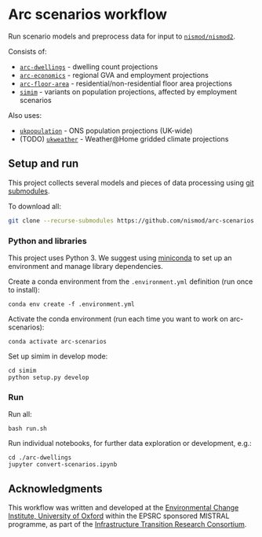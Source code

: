 # Arc scenarios workflow

Run scenario models and preprocess data for input to
[`nismod/nismod2`](https://github.com/nismod/nismod2).

Consists of:
- [`arc-dwellings`](https://github.com/nismod/arc-dwellings) - dwelling count projections
- [`arc-economics`](https://github.com/nismod/arc-economics) - regional GVA and employment
  projections
- [`arc-floor-area`](https://github.com/nismod/arc-floor-area) - residential/non-residential
  floor area projections
- [`simim`](https://github.com/nismod/simim) - variants on population projections, affected by
  employment scenarios

Also uses:
- [`ukpopulation`](https://github.com/nismod/ukpopulation) - ONS population projections
  (UK-wide)
- (TODO) [`ukweather`](https://github.com/nismod/ukweather) - Weather@Home gridded climate
  projections


## Setup and run

This project collects several models and pieces of data processing using [git
submodules](https://git-scm.com/book/en/v2/Git-Tools-Submodules).

To download all:

```bash
git clone --recurse-submodules https://github.com/nismod/arc-scenarios
```

### Python and libraries

This project uses Python 3. We suggest using [miniconda](https://conda.io/miniconda.html) to
set up an environment and manage library dependencies.

Create a conda environment from the `.environment.yml` definition (run once to install):

    conda env create -f .environment.yml

Activate the conda environment (run each time you want to work on arc-scenarios):

    conda activate arc-scenarios

Set up simim in develop mode:

    cd simim
    python setup.py develop


### Run

Run all:

    bash run.sh

Run individual notebooks, for further data exploration or development, e.g.:

    cd ./arc-dwellings
    jupyter convert-scenarios.ipynb


## Acknowledgments

This workflow was written and developed at the [Environmental Change Institute, University of
Oxford](http://www.eci.ox.ac.uk/) within the EPSRC sponsored MISTRAL programme, as part of the
[Infrastructure Transition Research Consortium](http://www.itrc.org.uk/).
